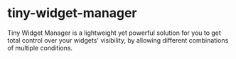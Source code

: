 # tiny-widget-manager
Tiny Widget Manager is a lightweight yet powerful solution for you to get total control over your widgets' visibility, by allowing different combinations of multiple conditions.
